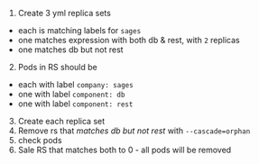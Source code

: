 1. Create 3 yml replica sets
- each is matching labels for `sages`
- one matches expression with both db & rest, with `2` replicas
- one matches db but not rest

2. Pods in RS should be 
- each with label `company: sages`
- one with label `component: db`
- one with label `component: rest`

3. Create each replica set
4. Remove rs that _matches db but not rest_ with `--cascade=orphan`
5. check pods
6. Sale RS that matches both to 0 - all pods will be removed

